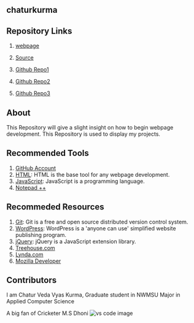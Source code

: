 ## chaturkurma

## Repository Links

1. [webpage](https://chaturkurma.github.io/chaturkurma/)

1. [Source](https://github.com/chaturkurma/chaturkurma)

1. [Github Repo1](https://denisecase.github.io/get-setup-with-chocolatey/)
 
1. [Github Repo2](https://github.com/chaturkurma/aboutme)

1. [Github Repo3](https://github.com/chaturkurma/ganesh5800)



## About

This Repository will give a slight insight on how to begin webpage development. This Repository is used to display my projects.



## Recommended Tools
1. [GitHub Account](https://github.com/)
1. [HTML](https://www.w3schools.com/html/ "w3school HTML Tutorial"): HTML is the base tool for any webpage development.
1. [JavaScript](https://www.w3schools.com/js/ "w3school JavaScript"): JavaScript is a programming language. 
1. [Notepad ++](https://notepad-plus-plus.org/)

## Recommeded Resources     




1. [Git](https://git-scm.com/ "Git - homepage"): Git is a free and open source distributed version control system.
1. [WordPress](https://wordpress.com/ "WordPress - homepage"): WordPress is a 'anyone can use' simplified website publishing program.
1. [jQuery](https://jquery.com/ "jQuery - homepage"): jQuery is a JavaScript extension library.
1. [Treehouse.com](https://teamtreehouse.com/)
1. [Lynda.com](https://www.lynda.com/)
1. [Mozilla Developer](https://developer.mozilla.org/en-US/docs/Learn)



## Contributors
I am Chatur Veda Vyas Kurma, Graduate student in NWMSU Major in Applied Computer Science

A big fan of Cricketer M.S Dhoni
![vs code image](https://cdn.images.express.co.uk/img/dynamic/68/590x/MS-Dhoni-Net-Worth-India-Cricket-856990.jpg)

